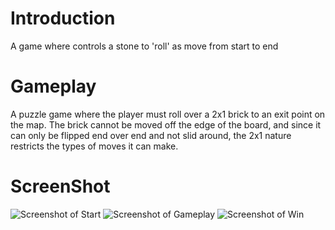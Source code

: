 # Introduction
A game where controls a stone to 'roll' as move from start to end

# Gameplay
A puzzle game where the player must roll over a 2x1 brick to an exit point on the map. The brick cannot be moved off the edge of the board, and since it can only be flipped end over end and not slid around, the 2x1 nature restricts the types of moves it can make.

# ScreenShot
![Screenshot of Start](http://gdurl.com/W-Tl)
![Screenshot of Gameplay](http://gdurl.com/M0e5)
![Screenshot of Win](http://gdurl.com/7E9d)
